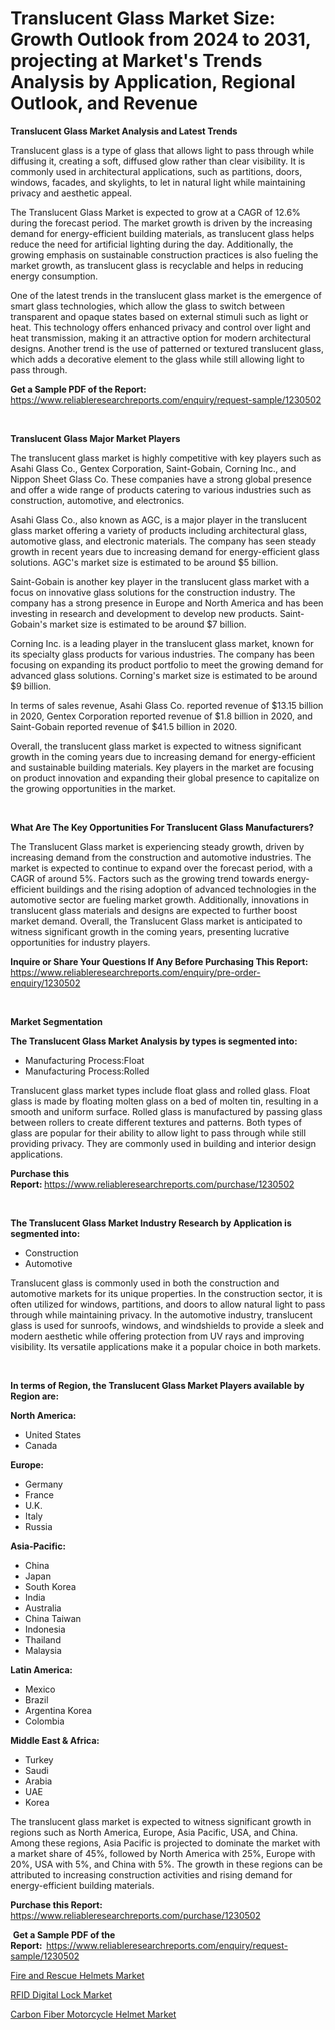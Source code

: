 <p><h1>Translucent Glass Market Size: Growth Outlook from 2024 to 2031, projecting at Market's Trends Analysis by Application, Regional Outlook, and Revenue</h1></p><p><strong>Translucent Glass Market Analysis and Latest Trends</strong></p>
<p><p>Translucent glass is a type of glass that allows light to pass through while diffusing it, creating a soft, diffused glow rather than clear visibility. It is commonly used in architectural applications, such as partitions, doors, windows, facades, and skylights, to let in natural light while maintaining privacy and aesthetic appeal.</p><p>The Translucent Glass Market is expected to grow at a CAGR of 12.6% during the forecast period. The market growth is driven by the increasing demand for energy-efficient building materials, as translucent glass helps reduce the need for artificial lighting during the day. Additionally, the growing emphasis on sustainable construction practices is also fueling the market growth, as translucent glass is recyclable and helps in reducing energy consumption.</p><p>One of the latest trends in the translucent glass market is the emergence of smart glass technologies, which allow the glass to switch between transparent and opaque states based on external stimuli such as light or heat. This technology offers enhanced privacy and control over light and heat transmission, making it an attractive option for modern architectural designs. Another trend is the use of patterned or textured translucent glass, which adds a decorative element to the glass while still allowing light to pass through.</p></p>
<p><strong>Get a Sample PDF of the Report:&nbsp;</strong> <a href="https://www.reliableresearchreports.com/enquiry/request-sample/1230502">https://www.reliableresearchreports.com/enquiry/request-sample/1230502</a></p>
<p>&nbsp;</p>
<p><strong>Translucent Glass Major Market Players</strong></p>
<p><p>The translucent glass market is highly competitive with key players such as Asahi Glass Co., Gentex Corporation, Saint-Gobain, Corning Inc., and Nippon Sheet Glass Co. These companies have a strong global presence and offer a wide range of products catering to various industries such as construction, automotive, and electronics.</p><p>Asahi Glass Co., also known as AGC, is a major player in the translucent glass market offering a variety of products including architectural glass, automotive glass, and electronic materials. The company has seen steady growth in recent years due to increasing demand for energy-efficient glass solutions. AGC's market size is estimated to be around $5 billion.</p><p>Saint-Gobain is another key player in the translucent glass market with a focus on innovative glass solutions for the construction industry. The company has a strong presence in Europe and North America and has been investing in research and development to develop new products. Saint-Gobain's market size is estimated to be around $7 billion.</p><p>Corning Inc. is a leading player in the translucent glass market, known for its specialty glass products for various industries. The company has been focusing on expanding its product portfolio to meet the growing demand for advanced glass solutions. Corning's market size is estimated to be around $9 billion.</p><p>In terms of sales revenue, Asahi Glass Co. reported revenue of $13.15 billion in 2020, Gentex Corporation reported revenue of $1.8 billion in 2020, and Saint-Gobain reported revenue of $41.5 billion in 2020.</p><p>Overall, the translucent glass market is expected to witness significant growth in the coming years due to increasing demand for energy-efficient and sustainable building materials. Key players in the market are focusing on product innovation and expanding their global presence to capitalize on the growing opportunities in the market.</p></p>
<p>&nbsp;</p>
<p><strong>What Are The Key Opportunities For Translucent Glass Manufacturers?</strong></p>
<p><p>The Translucent Glass market is experiencing steady growth, driven by increasing demand from the construction and automotive industries. The market is expected to continue to expand over the forecast period, with a CAGR of around 5%. Factors such as the growing trend towards energy-efficient buildings and the rising adoption of advanced technologies in the automotive sector are fueling market growth. Additionally, innovations in translucent glass materials and designs are expected to further boost market demand. Overall, the Translucent Glass market is anticipated to witness significant growth in the coming years, presenting lucrative opportunities for industry players.</p></p>
<p><strong>Inquire or Share Your Questions If Any Before Purchasing This Report:</strong> <a href="https://www.reliableresearchreports.com/enquiry/pre-order-enquiry/1230502">https://www.reliableresearchreports.com/enquiry/pre-order-enquiry/1230502</a></p>
<p>&nbsp;</p>
<p><strong>Market Segmentation</strong></p>
<p><strong>The Translucent Glass Market Analysis by types is segmented into:</strong></p>
<p><ul><li>Manufacturing Process:Float</li><li>Manufacturing Process:Rolled</li></ul></p>
<p><p>Translucent glass market types include float glass and rolled glass. Float glass is made by floating molten glass on a bed of molten tin, resulting in a smooth and uniform surface. Rolled glass is manufactured by passing glass between rollers to create different textures and patterns. Both types of glass are popular for their ability to allow light to pass through while still providing privacy. They are commonly used in building and interior design applications.</p></p>
<p><strong>Purchase this Report:&nbsp;</strong><a href="https://www.reliableresearchreports.com/purchase/1230502">https://www.reliableresearchreports.com/purchase/1230502</a></p>
<p>&nbsp;</p>
<p><strong>The Translucent Glass Market Industry Research by Application is segmented into:</strong></p>
<p><ul><li>Construction</li><li>Automotive</li></ul></p>
<p><p>Translucent glass is commonly used in both the construction and automotive markets for its unique properties. In the construction sector, it is often utilized for windows, partitions, and doors to allow natural light to pass through while maintaining privacy. In the automotive industry, translucent glass is used for sunroofs, windows, and windshields to provide a sleek and modern aesthetic while offering protection from UV rays and improving visibility. Its versatile applications make it a popular choice in both markets.</p></p>
<p>&nbsp;</p>
<p><strong>In terms of Region, the Translucent Glass Market Players available by Region are:</strong></p>
<p>
    <p> <strong> North America: </strong>
        <ul>
            <li>United States</li>
            <li>Canada</li>
        </ul>
        </p> 
    <p> <strong> Europe: </strong>
        <ul>
            <li>Germany</li>
            <li>France</li>
            <li>U.K.</li>
            <li>Italy</li>
            <li>Russia</li>
        </ul>
        </p> 
    <p> <strong> Asia-Pacific: </strong>
        <ul>
            <li>China</li>
            <li>Japan</li>
            <li>South Korea</li>
            <li>India</li>
            <li>Australia</li>
            <li>China Taiwan</li>
            <li>Indonesia</li>
            <li>Thailand</li>
            <li>Malaysia</li>
        </ul>
        </p> 
    <p> <strong> Latin America: </strong>
        <ul>
            <li>Mexico</li>
            <li>Brazil</li>
            <li>Argentina Korea</li>
            <li>Colombia</li>
        </ul>
        </p> 
    <p> <strong> Middle East & Africa: </strong>
        <ul>
            <li>Turkey</li>
            <li>Saudi</li>
            <li>Arabia</li>
            <li>UAE</li>
            <li>Korea</li>
        </ul>
    </p>
    </p>
<p><p>The translucent glass market is expected to witness significant growth in regions such as North America, Europe, Asia Pacific, USA, and China. Among these regions, Asia Pacific is projected to dominate the market with a market share of 45%, followed by North America with 25%, Europe with 20%, USA with 5%, and China with 5%. The growth in these regions can be attributed to increasing construction activities and rising demand for energy-efficient building materials.</p></p>
<p><strong>Purchase this Report: </strong><a href="https://www.reliableresearchreports.com/purchase/1230502">https://www.reliableresearchreports.com/purchase/1230502</a></p>
<p>&nbsp;<strong>Get a Sample PDF of the Report:&nbsp;&nbsp;</strong><a href="https://www.reliableresearchreports.com/enquiry/request-sample/1230502">https://www.reliableresearchreports.com/enquiry/request-sample/1230502</a></p>
<p><strong></strong></p>
<p><p><a href="https://github.com/provorikovar/Market-Research-Report-List-3/blob/main/fire-and-rescue-helmets-market.md">Fire and Rescue Helmets Market</a></p><p><a href="https://github.com/Sinjinluong3e0awx2m195k76/Market-Research-Report-List-1/blob/main/rfid-digital-lock-market.md">RFID Digital Lock Market</a></p><p><a href="https://github.com/CliffMedina6/Market-Research-Report-List-4/blob/main/carbon-fiber-motorcycle-helmet-market.md">Carbon Fiber Motorcycle Helmet Market</a></p></p>